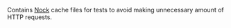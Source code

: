 Contains [Nock](https://github.com/nock/nock) cache files
for tests to avoid making unnecessary amount of HTTP requests.
